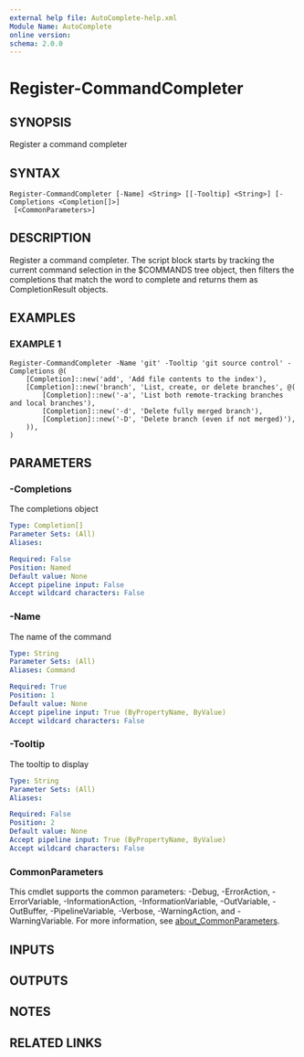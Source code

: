 ```yaml
---
external help file: AutoComplete-help.xml
Module Name: AutoComplete
online version:
schema: 2.0.0
---
```


# Register-CommandCompleter

## SYNOPSIS
Register a command completer

## SYNTAX

```
Register-CommandCompleter [-Name] <String> [[-Tooltip] <String>] [-Completions <Completion[]>]
 [<CommonParameters>]
```

## DESCRIPTION
Register a command completer.
The script block starts by tracking the current command selection in the $COMMANDS tree object,
then filters the completions that match the word to complete and returns them as CompletionResult objects.

## EXAMPLES

### EXAMPLE 1
```
Register-CommandCompleter -Name 'git' -Tooltip 'git source control' -Completions @(
    [Completion]::new('add', 'Add file contents to the index'),
    [Completion]::new('branch', 'List, create, or delete branches', @(
        [Completion]::new('-a', 'List both remote-tracking branches and local branches'),
        [Completion]::new('-d', 'Delete fully merged branch'),
        [Completion]::new('-D', 'Delete branch (even if not merged)'),
    )),
)
```

## PARAMETERS

### -Completions
The completions object

```yaml
Type: Completion[]
Parameter Sets: (All)
Aliases:

Required: False
Position: Named
Default value: None
Accept pipeline input: False
Accept wildcard characters: False
```

### -Name
The name of the command

```yaml
Type: String
Parameter Sets: (All)
Aliases: Command

Required: True
Position: 1
Default value: None
Accept pipeline input: True (ByPropertyName, ByValue)
Accept wildcard characters: False
```

### -Tooltip
The tooltip to display

```yaml
Type: String
Parameter Sets: (All)
Aliases:

Required: False
Position: 2
Default value: None
Accept pipeline input: True (ByPropertyName, ByValue)
Accept wildcard characters: False
```

### CommonParameters
This cmdlet supports the common parameters: -Debug, -ErrorAction, -ErrorVariable, -InformationAction, -InformationVariable, -OutVariable, -OutBuffer, -PipelineVariable, -Verbose, -WarningAction, and -WarningVariable. For more information, see [about_CommonParameters](http://go.microsoft.com/fwlink/?LinkID=113216).

## INPUTS

## OUTPUTS

## NOTES

## RELATED LINKS
